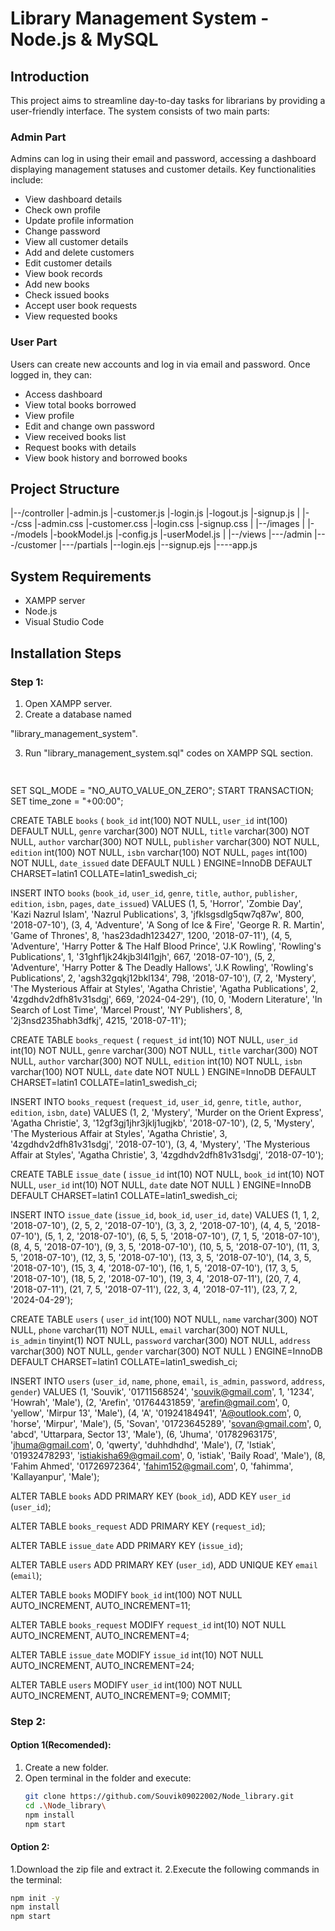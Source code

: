 # Library Management System - Node.js & MySQL

## Introduction

This project aims to streamline day-to-day tasks for librarians by providing a user-friendly interface. The system consists of two main parts:

### Admin Part

Admins can log in using their email and password, accessing a dashboard displaying management statuses and customer details. Key functionalities include:

- View dashboard details
- Check own profile
- Update profile information
- Change password
- View all customer details
- Add and delete customers
- Edit customer details
- View book records
- Add new books
- Check issued books
- Accept user book requests
- View requested books

### User Part

Users can create new accounts and log in via email and password. Once logged in, they can:

- Access dashboard
- View total books borrowed
- View profile
- Edit and change own password
- View received books list
- Request books with details
- View book history and borrowed books

## Project Structure

|--/controller
|-admin.js
|-customer.js
|-login.js
|-logout.js
|-signup.js
|
|--/css
|-admin.css
|-customer.css
|-login.css
|-signup.css
|
|--/images
|
|--/models
|-bookModel.js
|-config.js
|-userModel.js
|
|--/views
|---/admin
|---/customer
|---/partials
|--login.ejs
|--signup.ejs
|----app.js
## System Requirements

- XAMPP server
- Node.js
- Visual Studio Code

## Installation Steps

### Step 1:

1. Open XAMPP server.
2. Create a database named 
 
 "library_management_system".

3. Run "library_management_system.sql"  codes  on XAMPP SQL section.
   ```sh
  

SET SQL_MODE = "NO_AUTO_VALUE_ON_ZERO";
START TRANSACTION;
SET time_zone = "+00:00";

CREATE TABLE `books` (
  `book_id` int(100) NOT NULL,
  `user_id` int(100) DEFAULT NULL,
  `genre` varchar(300) NOT NULL,
  `title` varchar(300) NOT NULL,
  `author` varchar(300) NOT NULL,
  `publisher` varchar(300) NOT NULL,
  `edition` int(100) NOT NULL,
  `isbn` varchar(100) NOT NULL,
  `pages` int(100) NOT NULL,
  `date_issued` date DEFAULT NULL
) ENGINE=InnoDB DEFAULT CHARSET=latin1 COLLATE=latin1_swedish_ci;



INSERT INTO `books` (`book_id`, `user_id`, `genre`, `title`, `author`, `publisher`, `edition`, `isbn`, `pages`, `date_issued`) VALUES
(1, 5, 'Horror', 'Zombie Day', 'Kazi Nazrul Islam', 'Nazrul Publications', 3, 'jfklsgsdlg5qw7q87w', 800, '2018-07-10'),
(3, 4, 'Adventure', 'A Song of Ice & Fire', 'George R. R. Martin', 'Game of Thrones', 8, 'has23dadh123427', 1200, '2018-07-11'),
(4, 5, 'Adventure', 'Harry Potter & The Half Blood Prince', 'J.K Rowling', 'Rowling\'s Publications', 1, '31ghf1jk24kjb3l4l1gjh', 667, '2018-07-10'),
(5, 2, 'Adventure', 'Harry Potter & The Deadly Hallows', 'J.K Rowling', 'Rowling\'s Publications', 2, 'agsh32gqkj12bkl134', 798, '2018-07-10'),
(7, 2, 'Mystery', 'The Mysterious Affair at Styles', 'Agatha Christie', 'Agatha Publications', 2, '4zgdhdv2dfh81v31sdgj', 669, '2024-04-29'),
(10, 0, 'Modern Literature', 'In Search of Lost Time', 'Marcel Proust', 'NY Publishers', 8, '2j3nsd235habh3dfkj', 4215, '2018-07-11');




CREATE TABLE `books_request` (
  `request_id` int(10) NOT NULL,
  `user_id` int(10) NOT NULL,
  `genre` varchar(300) NOT NULL,
  `title` varchar(300) NOT NULL,
  `author` varchar(300) NOT NULL,
  `edition` int(10) NOT NULL,
  `isbn` varchar(100) NOT NULL,
  `date` date NOT NULL
) ENGINE=InnoDB DEFAULT CHARSET=latin1 COLLATE=latin1_swedish_ci;


INSERT INTO `books_request` (`request_id`, `user_id`, `genre`, `title`, `author`, `edition`, `isbn`, `date`) VALUES
(1, 2, 'Mystery', 'Murder on the Orient Express', 'Agatha Christie', 3, '12gf3gj1jhr3jklj1ugjkb', '2018-07-10'),
(2, 5, 'Mystery', 'The Mysterious Affair at Styles', 'Agatha Christie', 3, '4zgdhdv2dfh81v31sdgj', '2018-07-10'),
(3, 4, 'Mystery', 'The Mysterious Affair at Styles', 'Agatha Christie', 3, '4zgdhdv2dfh81v31sdgj', '2018-07-10');


CREATE TABLE `issue_date` (
  `issue_id` int(10) NOT NULL,
  `book_id` int(10) NOT NULL,
  `user_id` int(10) NOT NULL,
  `date` date NOT NULL
) ENGINE=InnoDB DEFAULT CHARSET=latin1 COLLATE=latin1_swedish_ci;



INSERT INTO `issue_date` (`issue_id`, `book_id`, `user_id`, `date`) VALUES
(1, 1, 2, '2018-07-10'),
(2, 5, 2, '2018-07-10'),
(3, 3, 2, '2018-07-10'),
(4, 4, 5, '2018-07-10'),
(5, 1, 2, '2018-07-10'),
(6, 5, 5, '2018-07-10'),
(7, 1, 5, '2018-07-10'),
(8, 4, 5, '2018-07-10'),
(9, 3, 5, '2018-07-10'),
(10, 5, 5, '2018-07-10'),
(11, 3, 5, '2018-07-10'),
(12, 3, 5, '2018-07-10'),
(13, 3, 5, '2018-07-10'),
(14, 3, 5, '2018-07-10'),
(15, 3, 4, '2018-07-10'),
(16, 1, 5, '2018-07-10'),
(17, 3, 5, '2018-07-10'),
(18, 5, 2, '2018-07-10'),
(19, 3, 4, '2018-07-11'),
(20, 7, 4, '2018-07-11'),
(21, 7, 5, '2018-07-11'),
(22, 3, 4, '2018-07-11'),
(23, 7, 2, '2024-04-29');


CREATE TABLE `users` (
  `user_id` int(100) NOT NULL,
  `name` varchar(300) NOT NULL,
  `phone` varchar(11) NOT NULL,
  `email` varchar(300) NOT NULL,
  `is_admin` tinyint(1) NOT NULL,
  `password` varchar(300) NOT NULL,
  `address` varchar(300) NOT NULL,
  `gender` varchar(300) NOT NULL
) ENGINE=InnoDB DEFAULT CHARSET=latin1 COLLATE=latin1_swedish_ci;


INSERT INTO `users` (`user_id`, `name`, `phone`, `email`, `is_admin`, `password`, `address`, `gender`) VALUES
(1, 'Souvik', '01711568524', 'souvik@gmail.com', 1, '1234', 'Howrah', 'Male'),
(2, 'Arefin', '01764431859', 'arefin@gmail.com', 0, 'yellow', 'Mirpur 13', 'Male'),
(4, 'A', '01924184941', 'A@outlook.com', 0, 'horse', 'Mirpur', 'Male'),
(5, 'Sovan', '01723645289', 'sovan@gmail.com', 0, 'abcd', 'Uttarpara, Sector 13', 'Male'),
(6, 'Jhuma', '01782963175', 'jhuma@gmail.com', 0, 'qwerty', 'duhhdhdhd', 'Male'),
(7, 'Istiak', '01932478293', 'istiakisha69@gmail.com', 0, 'istiak', 'Baily Road', 'Male'),
(8, 'Fahim Ahmed', '01726972364', 'fahim152@gmail.com', 0, 'fahimma', 'Kallayanpur', 'Male');


ALTER TABLE `books`
  ADD PRIMARY KEY (`book_id`),
  ADD KEY `user_id` (`user_id`);


ALTER TABLE `books_request`
  ADD PRIMARY KEY (`request_id`);


ALTER TABLE `issue_date`
  ADD PRIMARY KEY (`issue_id`);


ALTER TABLE `users`
  ADD PRIMARY KEY (`user_id`),
  ADD UNIQUE KEY `email` (`email`);




ALTER TABLE `books`
  MODIFY `book_id` int(100) NOT NULL AUTO_INCREMENT, AUTO_INCREMENT=11;


ALTER TABLE `books_request`
  MODIFY `request_id` int(10) NOT NULL AUTO_INCREMENT, AUTO_INCREMENT=4;


ALTER TABLE `issue_date`
  MODIFY `issue_id` int(10) NOT NULL AUTO_INCREMENT, AUTO_INCREMENT=24;


ALTER TABLE `users`
  MODIFY `user_id` int(100) NOT NULL AUTO_INCREMENT, AUTO_INCREMENT=9;
COMMIT;




### Step 2:

#### Option 1(Recomended):

1. Create a new folder.
2. Open terminal in the folder and execute:
   ```sh
   git clone https://github.com/Souvik09022002/Node_library.git
   cd .\Node_library\
   npm install
   npm start
#### Option 2:
 1.Download the zip file and extract it.
 2.Execute the following commands in the terminal:
 ```sh
 npm init -y
 npm install
 npm start
